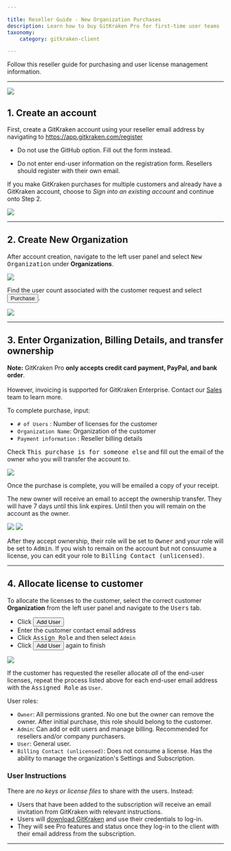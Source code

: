 ```yaml
---

title: Reseller Guide - New Organization Purchases
description: Learn how to buy GitKraken Pro for first-time user teams
taxonomy:
    category: gitkraken-client

---
```


Follow this reseller guide for purchasing and user license management information.

***

<img src="/wp-content/uploads/managing-organizations/purchasing-process.png" srcset="/wp-content/uploads/managing-organizations/purchasing-process@2x.png 2x" class="img-responsive center img-bordered">


## 1. Create an account
First, create a GitKraken account using your reseller email address by navigating to <a href="https://app.gitkraken.com/register" target="_blank">https://app.gitkraken.com/register</a>

- Do not use the GitHub option. Fill out the form instead.

- Do not enter end-user information on the registration form. Resellers should register with their own email.

<div class='callout callout--basic'>
    <p>If you make GitKraken purchases for multiple customers and already have a GitKraken account, choose to <em>Sign into an existing account</em> and continue onto Step 2.
</p>
</div>

<img src="/wp-content/uploads/managing-organizations/buy/register.png" srcset="/wp-content/uploads/managing-organizations/buy/register@2x.png 2x" class="img-responsive center img-bordered">



***
## 2. Create New Organization

After account creation, navigate to the left user panel and select <kbd>New Organization</kbd> under <strong>Organizations</strong>.

<img src="/wp-content/uploads/managing-organizations/buy/new-organization.png" srcset="/wp-content/uploads/managing-organizations/buy/new-organization@2x.png 2x" class="img-responsive center img-bordered">

Find the user count associated with the customer request and select <button class='button button--primary button--ui button--nolink'><span style='color:#141422;'>Purchase</span></button>.

<img src="/wp-content/uploads/managing-organizations/buy/reseller-purchase.png" srcset="/wp-content/uploads/managing-organizations/buy/reseller-purchase@2x.png 2x" class="img-responsive center img-bordered">

***
## 3. Enter Organization, Billing Details, and transfer ownership

<div class='callout callout--warning'>
    <p><strong>Note:</strong> GitKraken Pro <strong>only accepts credit card payment, PayPal, and bank order</strong>. <br> <br> However, invoicing is supported for GitKraken Enterprise. Contact our <a href="mailto:salesg@gitkraken.com">Sales</a><sales@gitkraken.com> team to learn more.
</p>
</div>

To complete purchase, input:

- `# of Users` : Number of licenses for the customer
- `Organization Name`: Organization of the customer
- `Payment information` : Reseller billing details

Check <kbd>This purchase is for someone else</kbd> and fill out the email of the owner who you will transfer the account to.

<img src="/wp-content/uploads/managing-organizations/buy/reseller-purchase.png" srcset="/wp-content/uploads/managing-organizations/buy/reseller-purchase@2x.png 2x" class="img-responsive center img-bordered">

Once the purchase is complete, you will be emailed a copy of your receipt.

The new owner will receive an email to accept the ownership transfer. They will have 7 days until this link expires. Until then you will remain on the account as the owner.

<img src="/wp-content/uploads/managing-organizations/buy/ownership-email.png" srcset="/wp-content/uploads/managing-organizations/buy/ownership-email@2x.png 2x" class="img-responsive center img-bordered">

<img src="/wp-content/uploads/managing-organizations/buy/ownership-acceptance.png" class="img-responsive center img-bordered">

After they accept ownership, their role will be set to <kbd>Owner</kbd> and your role will be set to <kbd>Admin</kbd>. If you wish to remain on the account but not consuume a license, you can edit your role to <kbd>Billing Contact (unlicensed)</kbd>.

***
## 4. Allocate license to customer

To allocate the licenses to the customer, select the correct customer <strong>Organization</strong> from the left user panel and navigate to the <kbd>Users</kbd> tab.

- Click <button class='button button--success button--ui button--nolink'>Add User</button>
- Enter the customer contact email address
- Click <kbd>Assign Role</kbd> and then select `Admin`
- Click <button class='button button--success button--ui button--nolink'>Add User</button> again to finish

<img src="/wp-content/uploads/managing-organizations/buy/add-license.gif" class="img-responsive center img-bordered">

If the customer has requested the reseller allocate *all* of the end-user licenses, repeat the process listed above for each end-user email address with the <kbd>Assigned Role</kbd> as `User`.

User roles:

- `Owner`: All permissions granted. No one but the owner can remove the owner. After initial purchase, this role should belong to the customer.
- `Admin`: Can add or edit users and manage billing. Recommended for resellers and/or company purchasers.
- `User`: General user.
- `Billing Contact (unlicensed)`: Does not consume a license. Has the ability to manage the organization's Settings and Subscription.

### User Instructions

There are _no keys or license files_ to share with the users. Instead:

- Users that have been added to the subscription will receive an email invitation from GitKraken with relevant instructions.
- Users will <a href="https://www.gitkraken.com/download" target="_blank">download GitKraken</a> and use their credentials to log-in.
- They will see Pro features and status once they log-in to the client with their email address from the subscription.

***


